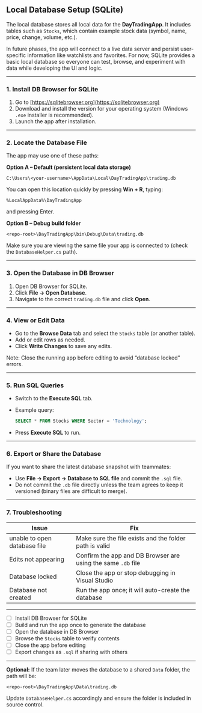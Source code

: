 

## Local Database Setup (SQLite)

The local database stores all local data for the **DayTradingApp**.
It includes tables such as `Stocks`, which contain example stock data (symbol, name, price, change, volume, etc.).

In future phases, the app will connect to a live data server and persist user-specific information like watchlists and favorites.
For now, SQLite provides a basic local database so everyone can test, browse, and experiment with data while developing the UI and logic.

---

### 1. Install DB Browser for SQLite

1. Go to [https://sqlitebrowser.org](https://sqlitebrowser.org)
2. Download and install the version for your operating system (Windows `.exe` installer is recommended).
3. Launch the app after installation.

---

### 2. Locate the Database File

The app may use one of these paths:

**Option A – Default (persistent local data storage)**

```
C:\Users\<your-username>\AppData\Local\DayTradingApp\trading.db
```

You can open this location quickly by pressing **Win + R**, typing:

```
%LocalAppData%\DayTradingApp
```
and pressing Enter.

**Option B – Debug build folder**

```
<repo-root>\DayTradingApp\bin\Debug\Data\trading.db
```

Make sure you are viewing the same file your app is connected to (check the `DatabaseHelper.cs` path).

---

### 3. Open the Database in DB Browser

1. Open DB Browser for SQLite.
2. Click **File → Open Database**.
3. Navigate to the correct `trading.db` file and click **Open**.

---

### 4. View or Edit Data

* Go to the **Browse Data** tab and select the `Stocks` table (or another table).
* Add or edit rows as needed.
* Click **Write Changes** to save any edits.

Note: Close the running app before editing to avoid “database locked” errors.

---

### 5. Run SQL Queries

* Switch to the **Execute SQL** tab.
* Example query:

  ```sql
  SELECT * FROM Stocks WHERE Sector = 'Technology';
  ```
* Press **Execute SQL** to run.

---

### 6. Export or Share the Database

If you want to share the latest database snapshot with teammates:

* Use **File → Export → Database to SQL file** and commit the `.sql` file.
* Do not commit the `.db` file directly unless the team agrees to keep it versioned (binary files are difficult to merge).

---

### 7. Troubleshooting

| Issue                        | Fix                                                          |
| ---------------------------- | ------------------------------------------------------------ |
| unable to open database file | Make sure the file exists and the folder path is valid       |
| Edits not appearing          | Confirm the app and DB Browser are using the same `.db` file |
| Database locked              | Close the app or stop debugging in Visual Studio             |
| Database not created         | Run the app once; it will auto-create the database           |

---


* [ ] Install DB Browser for SQLite
* [ ] Build and run the app once to generate the database
* [ ] Open the database in DB Browser
* [ ] Browse the `Stocks` table to verify contents
* [ ] Close the app before editing
* [ ] Export changes as `.sql` if sharing with others

---

**Optional:**
If the team later moves the database to a shared `Data` folder, the path will be:

```
<repo-root>\DayTradingApp\Data\trading.db
```

Update `DatabaseHelper.cs` accordingly and ensure the folder is included in source control.
